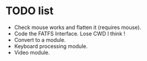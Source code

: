 # TODO list

- Check mouse works and flatten it (requires mouse).
- Code the FATFS Interface. Lose CWD I think !
- Convert to a module.
- Keyboard processing module.
- Video module.

